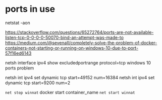# ports in use
netstat -aon

https://stackoverflow.com/questions/65272764/ports-are-not-available-listen-tcp-0-0-0-0-50070-bind-an-attempt-was-made-to
https://medium.com/@sevenall/completely-solve-the-problem-of-docker-containers-not-starting-or-running-on-windows-10-due-to-port-57f16ed6143

netsh interface ipv4 show excludedportrange protocol=tcp
windows 10 ports problem

netsh int ipv4 set dynamic tcp start=49152 num=16384
netsh int ipv4 set dynamic tcp start=9200 num=2


```net stop winnat```
docker start container_name
```net start winnat```